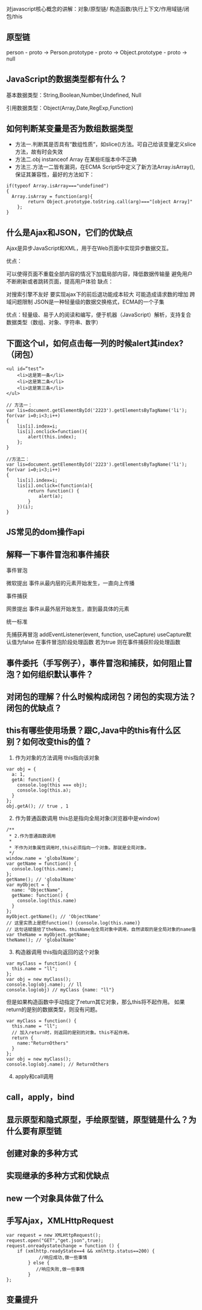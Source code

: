 对javascript核心概念的讲解：对象/原型链/ 构造函数/执行上下文/作用域链/闭包/this




## 原型链
person - proto -> Person.prototype - proto -> Object.prototype - proto -> null

## JavaScript的数据类型都有什么？

基本数据类型：String,Boolean,Number,Undefined, Null

引用数据类型：Object(Array,Date,RegExp,Function)

## 如何判断某变量是否为数组数据类型
- 方法一.判断其是否具有“数组性质”，如slice()方法。可自己给该变量定义slice方法，故有时会失效
- 方法二.obj instanceof Array 在某些IE版本中不正确
- 方法三.方法一二皆有漏洞，在ECMA Script5中定义了新方法Array.isArray(), 保证其兼容性，最好的方法如下：
```
if(typeof Array.isArray==="undefined")
{
  Array.isArray = function(arg){
        return Object.prototype.toString.call(arg)==="[object Array]"
    }; 
}

```

## 什么是Ajax和JSON，它们的优缺点

Ajax是异步JavaScript和XML，用于在Web页面中实现异步数据交互。

优点：

可以使得页面不重载全部内容的情况下加载局部内容，降低数据传输量
避免用户不断刷新或者跳转页面，提高用户体验
缺点：

对搜索引擎不友好
要实现ajax下的前后退功能成本较大
可能造成请求数的增加
跨域问题限制
JSON是一种轻量级的数据交换格式，ECMA的一个子集

优点：轻量级、易于人的阅读和编写，便于机器（JavaScript）解析，支持复合数据类型（数组、对象、字符串、数字）

## 下面这个ul，如何点击每一列的时候alert其index?（闭包）
```
<ul id=”test”>
    <li>这是第一条</li>
    <li>这是第二条</li>
    <li>这是第三条</li>
</ul>
```

```
// 方法一：
var lis=document.getElementById('2223').getElementsByTagName('li');
for(var i=0;i<3;i++)
{
    lis[i].index=i;
    lis[i].onclick=function(){
        alert(this.index);
    };
}
 
//方法二：
var lis=document.getElementById('2223').getElementsByTagName('li');
for(var i=0;i<3;i++)
{
    lis[i].index=i;
    lis[i].onclick=(function(a){
        return function() {
            alert(a);
        }
    })(i);
}
```
## JS常见的dom操作api

## 解释一下事件冒泡和事件捕获
事件冒泡

微软提出 事件从最内层的元素开始发生，一直向上传播

事件捕获

网景提出 事件从最外层开始发生，直到最具体的元素

统一标准

先捕获再冒泡
addEventListener(event, function, useCapture)
useCapture默认值为false 在事件冒泡阶段处理函数
若为true 则在事件捕获阶段处理函数
## 事件委托（手写例子），事件冒泡和捕获，如何阻止冒泡？如何组织默认事件？
## 对闭包的理解？什么时候构成闭包？闭包的实现方法？闭包的优缺点？
## this有哪些使用场景？跟C,Java中的this有什么区别？如何改变this的值？
1. 作为对象的方法调用
this指向该对象
```
var obj = {
  a: 1,
  getA: function() {
    console.log(this === obj);
    console.log(this.a);
  }
};
obj.getA(); // true , 1
```
2. 作为普通函数调用
this总是指向全局对象(浏览器中是window)
```
/**
 * 2.作为普通函数调用
 *
 * 不作为对象属性调用时,this必须指向一个对象。那就是全局对象。
 */
window.name = 'globalName';
var getName = function() {
  console.log(this.name);
};
getName(); // 'globalName'
var myObject = {
  name: "ObjectName",
  getName: function() {
    console.log(this.name)
  }
};
myObject.getName(); // 'ObjectName'
// 这里实质上是把function() {console.log(this.name)}
// 这句话赋值给了theName。thisName在全局对象中调用，自然读取的是全局对象的name值
var theName = myObject.getName;
theName(); // 'globalName'
```

3. 构造器调用
this指向返回的这个对象
```
var myClass = function() {
  this.name = "ll";
};
var obj = new myClass();
console.log(obj.name); // ll
console.log(obj) // myClass {name: "ll"}

```
但是如果构造函数中手动指定了return其它对象，那么this将不起作用。
如果return的是别的数据类型，则没有问题。
```
var myClass = function() {
  this.name = "ll";
  // 加入return时，则返回的是别的对象。this不起作用。
  return {
    name:"ReturnOthers"
  }
};
var obj = new myClass();
console.log(obj.name); // ReturnOthers
```
4. apply和call调用
## call，apply，bind
## 显示原型和隐式原型，手绘原型链，原型链是什么？为什么要有原型链
## 创建对象的多种方式
## 实现继承的多种方式和优缺点
## new 一个对象具体做了什么
## 手写Ajax，XMLHttpRequest
```
var request = new XMLHttpRequest();
request.open("GET","get.json",true);
request.onreadystatechange = function () {
    if (xmlhttp.readyState==4 && xmlhttp.status==200) {
            //响应成功,做一些事情
        } else {
           //响应失败,做一些事情
        }
};
```
## 变量提升
